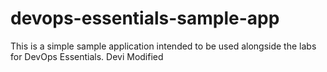 # devops-essentials-sample-app

This is a simple sample application intended to be used alongside the labs for DevOps Essentials. Devi Modified
